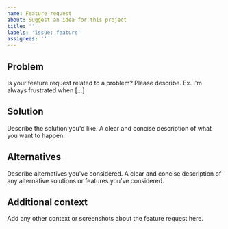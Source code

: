 ```yaml
---
name: Feature request
about: Suggest an idea for this project
title: ''
labels: 'issue: feature'
assignees: ''
---
```


## Problem

Is your feature request related to a problem? Please describe. Ex. I'm always frustrated when [...]

## Solution

Describe the solution you'd like. A clear and concise description of what you want to happen.

## Alternatives

Describe alternatives you've considered. A clear and concise description of any alternative solutions or features you've considered.

## Additional context

Add any other context or screenshots about the feature request here.
